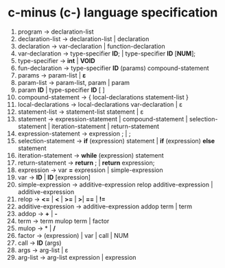 # c-minus (c-) language specification
1. program -> declaration-list  
2. declaration-list -> declaration-list | declaration  
3. declaration -> var-declaration | function-declaration  
4. var-declaration -> type-specifier **ID**; | type-specifier **ID** [**NUM**];  
5. type-specifier -> **int** | **VOID**  
6. fun-declaration -> type-specifier **ID** (params) compound-statement 
7. params -> param-list | **ε**
8. param-list -> param-list, param | param
9. param **ID** | type-specifier **ID** [ ]
10. compound-statement -> { local-declarations statement-list }
11. local-declarations -> local-declarations var-declaration | ε
12. statement-list -> statement-list statement | ε
13. statement -> expression-statement | compound-statement | selection-statement
| iteration-statement | return-statement
14. expression-statement -> expression ; | ;
15. selection-statement -> **if** (expression) statement | **if** (expression) **else** statement
16. iteration-statement -> **while** (expression) statement
17. return-statement -> **return** ; | **return** expression;
18. expression -> var **=** expression | simple-expression
19. var -> **ID** | **ID** [expression]
20. simple-expression -> additive-expression relop additive-expression | additive-expression
21. relop -> **<=** | **<** | **>=** | **>**| **==** | **!=** 
22. additive-expression -> additive-expression addop term | term
23. addop -> **+** | **-**
24. term -> term mulop term | factor
25. mulop  -> * | **/**
26. factor -> (expression) | var | call | NUM
27. call -> **ID** (args)
28. args -> arg-list | ε
29. arg-list -> arg-list expression | expression